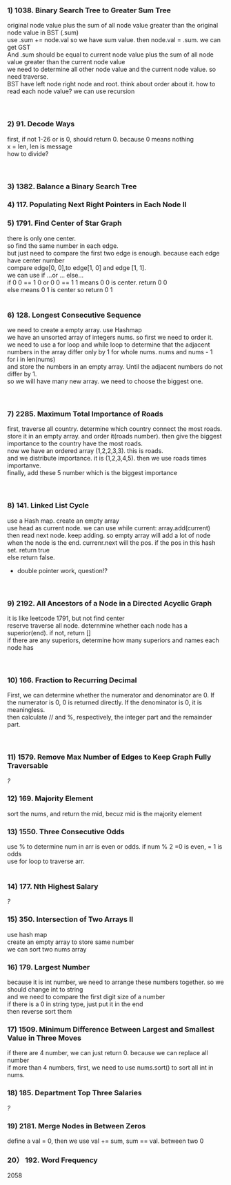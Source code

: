 ### 1) 1038. Binary Search Tree to Greater Sum Tree
original node value plus the sum of all node value greater than the original node value in BST (.sum) <br>
use .sum += node.val so we have sum value.  then node.val = .sum. we can get GST <br>
And .sum should be equal to current node value plus the sum of all node value greater than the current node value <br>
we need to determine all other node value and the current node value. so need traverse. <br>
BST have left node right node and root. think about order about it. how to read each node value? we can use recursion <br>
<br><br>

### 2) 91. Decode Ways
first, if not 1-26 or is 0, should return 0. because 0 means nothing <br>
x = len, len is message <br>
how to divide? <br>
<br><br>

### 3) 1382. Balance a Binary Search Tree


### 4) 117. Populating Next Right Pointers in Each Node II



### 5) 1791. Find Center of Star Graph
there is only one center. <br>
so find the same number in each edge. <br>
but just need to compare the first two edge is enough. because each edge have center number <br>
compare edge[0, 0],to edge[1, 0] and edge [1, 1]. <br>
we can use if ...or ...    else... <br>
if 0 0 == 1 0 or 0 0 == 1 1 means 0 0 is center. return 0 0 <br>
else means 0 1 is center so return 0 1
<br><br>

### 6) 128. Longest Consecutive Sequence
we need to create a empty array. use Hashmap <br>
we have an unsorted array of integers nums. so first we need to order it. <br>
we need to use a for loop and while loop to determine that the adjacent numbers in the array differ only by 1 for whole nums. nums and nums - 1 <br>
for i in len(nums) <br>
and store the numbers in an empty array. Until the adjacent numbers do not differ by 1. <br>
so we will have many new array. we need to choose the biggest one. <br>
<br><br>

### 7) 2285. Maximum Total Importance of Roads
first, traverse all country. determine which country connect the most roads. <br>
store it in an empty array. and order it(roads number). then give the biggest importance to the country have the most roads. <br>
now we have an ordered array (1,2,2,3,3). this is roads. <br>
and we distribute importance. it is (1,2,3,4,5). then we use roads times importanve. <br>
finally, add these 5 number which is the biggest importance <br>
<br><br>

### 8) 141. Linked List Cycle
use a Hash map. create an empty array <br>
use head as current node. we can use while current:    array.add(current) <br>
then read next node. keep adding. so empty array will add a lot of node <br>
when the node is the end. currenr.next will the pos. if the pos in this hash set. return true <br>
else return false. <br>
* double pointer work, question!? <br>
<br><br>

### 9) 2192. All Ancestors of a Node in a Directed Acyclic Graph
it is like leetcode 1791, but not find center <br>
reserve traverse all node. deternmine whether each node has a superior(end). if not, return [] <br>
if there are any superiors, determine how many superiors and names each node has <br>
<br><br>

### 10) 166. Fraction to Recurring Decimal
First, we can determine whether the numerator and denominator are 0. If the numerator is 0, 0 is returned directly. If the denominator is 0, it is meaningless. <br>
then calculate // and %, respectively, the integer part and the remainder part. <br>
<br><br>

### 11) 1579. Remove Max Number of Edges to Keep Graph Fully Traversable
*?*


### 12) 169. Majority Element
sort the nums, and return the mid, becuz mid is the majority element <br>



### 13) 1550. Three Consecutive Odds
use % to determine num in arr is even or odds. if num % 2 =0 is even, = 1 is odds <br>
use for loop to traverse arr. <br>
<br>

### 14) 177. Nth Highest Salary
*?*

### 15) 350. Intersection of Two Arrays II
use hash map<br>
create an empty array to store same number <br>
we can sort two nums array <br>


### 16) 179. Largest Number
because it is int number, we need to arrange these numbers together. so we should change int to string <br>
and we need to compare the first digit size of a number <br>
if there is a 0 in string type, just put it in the end <br>
then reverse sort them <br>


### 17) 1509. Minimum Difference Between Largest and Smallest Value in Three Moves
if there are 4 number, we can just return 0. because we can replace all number<br>
if more than 4 numbers, first, we need to use nums.sort() to sort all int in nums. <br>


### 18) 185. Department Top Three Salaries
*?*

### 19) 2181. Merge Nodes in Between Zeros
define a val = 0, then we use val += sum, sum == val. between two 0 <br>


### 20） 192. Word Frequency


2058






